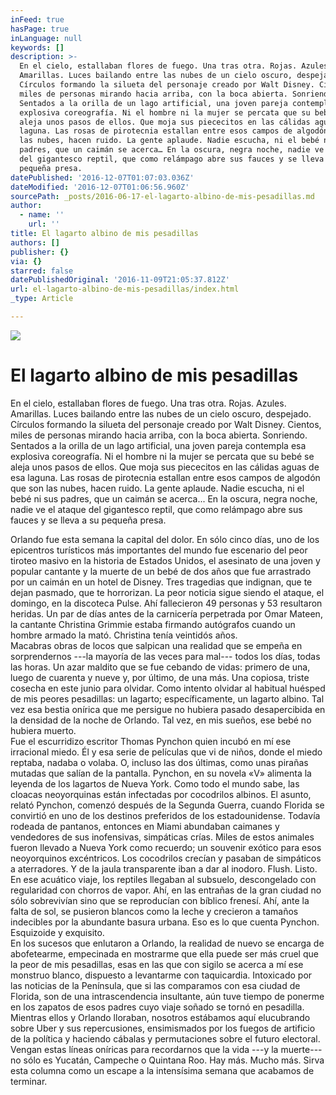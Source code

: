 ```yaml
---
inFeed: true
hasPage: true
inLanguage: null
keywords: []
description: >-
  En el cielo, estallaban flores de fuego. Una tras otra. Rojas. Azules.
  Amarillas. Luces bailando entre las nubes de un cielo oscuro, despejado.
  Círculos formando la silueta del personaje creado por Walt Disney. Cientos,
  miles de personas mirando hacia arriba, con la boca abierta. Sonriendo.
  Sentados a la orilla de un lago artificial, una joven pareja contempla esa
  explosiva coreografía. Ni el hombre ni la mujer se percata que su bebé se
  aleja unos pasos de ellos. Que moja sus piececitos en las cálidas aguas de esa
  laguna. Las rosas de pirotecnia estallan entre esos campos de algodón que son
  las nubes, hacen ruido. La gente aplaude. Nadie escucha, ni el bebé ni sus
  padres, que un caimán se acerca… En la oscura, negra noche, nadie ve el ataque
  del gigantesco reptil, que como relámpago abre sus fauces y se lleva a su
  pequeña presa.
datePublished: '2016-12-07T01:07:03.036Z'
dateModified: '2016-12-07T01:06:56.960Z'
sourcePath: _posts/2016-06-17-el-lagarto-albino-de-mis-pesadillas.md
author:
  - name: ''
    url: ''
title: El lagarto albino de mis pesadillas
authors: []
publisher: {}
via: {}
starred: false
datePublishedOriginal: '2016-11-09T21:05:37.812Z'
url: el-lagarto-albino-de-mis-pesadillas/index.html
_type: Article

---
```

![](https://imgflo.herokuapp.com/graph/vahj1ThiexotieMo/d9f8565d2b287038df01eae9a44cf300/croprotate.jpg?cropheight=289&cropwidth=1232&degrees=0&input=https%3A%2F%2Fthe-grid-user-content.s3-us-west-2.amazonaws.com%2F6f2d8732-e9b6-41b8-9223-c7a7ebd5634d.jpg&x=0&y=0)

# El lagarto albino de mis pesadillas

En el cielo, estallaban flores de fuego. Una tras otra. Rojas. Azules. Amarillas. Luces bailando entre las nubes de un cielo oscuro, despejado. Círculos formando la silueta del personaje creado por Walt Disney. Cientos, miles de personas mirando hacia arriba, con la boca abierta. Sonriendo. Sentados a la orilla de un lago artificial, una joven pareja contempla esa explosiva coreografía. Ni el hombre ni la mujer se percata que su bebé se aleja unos pasos de ellos. Que moja sus piececitos en las cálidas aguas de esa laguna. Las rosas de pirotecnia estallan entre esos campos de algodón que son las nubes, hacen ruido. La gente aplaude. Nadie escucha, ni el bebé ni sus padres, que un caimán se acerca... En la oscura, negra noche, nadie ve el ataque del gigantesco reptil, que como relámpago abre sus fauces y se lleva a su pequeña presa.

Orlando fue esta semana la capital del dolor. En sólo cinco días, uno de los epicentros turísticos más importantes del mundo fue escenario del peor tiroteo masivo en la historia de Estados Unidos, el asesinato de una joven y popular cantante y la muerte de un bebé de dos años que fue arrastrado por un caimán en un hotel de Disney. Tres tragedias que indignan, que te dejan pasmado, que te horrorizan. La peor noticia sigue siendo el ataque, el domingo, en la discoteca Pulse. Ahí fallecieron 49 personas y 53 resultaron heridas. Un par de días antes de la carnicería perpetrada por Omar Mateen, la cantante Christina Grimmie estaba firmando autógrafos cuando un hombre armado la mató. Christina tenía veintidós años.  
Macabras obras de locos que salpican una realidad que se empeña en sorprendernos ---la mayoría de las veces para mal--- todos los días, todas las horas. Un azar maldito que se fue cebando de vidas: primero de una, luego de cuarenta y nueve y, por último, de una más. Una copiosa, triste cosecha en este junio para olvidar. Como intento olvidar al habitual huésped de mis peores pesadillas: un lagarto; específicamente, un lagarto albino. Tal vez esa bestia onírica que me persigue no hubiera pasado desapercibida en la densidad de la noche de Orlando. Tal vez, en mis sueños, ese bebé no hubiera muerto.   
Fue el escurridizo escritor Thomas Pynchon quien incubó en mí ese irracional miedo. Él y esa serie de películas que vi de niños, donde el miedo reptaba, nadaba o volaba. O, incluso las dos últimas, como unas pirañas mutadas que salían de la pantalla. Pynchon, en su novela «V» alimenta la leyenda de los lagartos de Nueva York. Como todo el mundo sabe, las cloacas neoyorquinas están infectadas por cocodrilos albinos. El asunto, relató Pynchon, comenzó después de la Segunda Guerra, cuando Florida se convirtió en uno de los destinos preferidos de los estadounidense. Todavía rodeada de pantanos, entonces en Miami abundaban caimanes y vendedores de sus inofensivas, simpáticas crías. Miles de estos animales fueron llevado a Nueva York como recuerdo; un souvenir exótico para esos neoyorquinos excéntricos. Los cocodrilos crecían y pasaban de simpáticos a aterradores. Y de la jaula transparente iban a dar al inodoro. Flush. Listo. En ese acuático viaje, los reptiles llegaban al subsuelo, descongelado con regularidad con chorros de vapor. Ahí, en las entrañas de la gran ciudad no sólo sobrevivían sino que se reproducían con bíblico frenesí. Ahí, ante la falta de sol, se pusieron blancos como la leche y crecieron a tamaños indecibles por la abundante basura urbana. Eso es lo que cuenta Pynchon. Esquizoide y exquisito.   
En los sucesos que enlutaron a Orlando, la realidad de nuevo se encarga de abofetearme, empecinada en mostrarme que ella puede ser más cruel que la peor de mis pesadillas, esas en las que con sigilo se acerca a mí ese monstruo blanco, dispuesto a levantarme con taquicardia. Intoxicado por las noticias de la Península, que si las comparamos con esa ciudad de Florida, son de una intrascendencia insultante, aún tuve tiempo de ponerme en los zapatos de esos padres cuyo viaje soñado se tornó en pesadilla. Mientras ellos y Orlando lloraban, nosotros estábamos aquí elucubrando sobre Uber y sus repercusiones, ensimismados por los fuegos de artificio de la política y haciendo cábalas y permutaciones sobre el futuro electoral. Vengan estas líneas oníricas para recordarnos que la vida ---y la muerte--- no sólo es Yucatán, Campeche o Quintana Roo. Hay más. Mucho más. Sirva esta columna como un escape a la intensísima semana que acabamos de terminar.